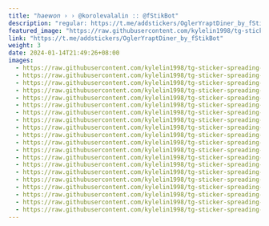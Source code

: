 ```yaml
---
title: "𝘩𝘢𝘦𝘸𝘰𝘯 › › @korolevalalin :: @fStikBot"
description: "regular: https://t.me/addstickers/OglerYraptDiner_by_fStikBot"
featured_image: "https://raw.githubusercontent.com/kylelin1998/tg-sticker-spreading-worldwide-images/main/img/0186bdcf-131e-45c6-9392-51d3531f9bb8.jpg"
link: "https://t.me/addstickers/OglerYraptDiner_by_fStikBot"
weight: 3
date: 2024-01-14T21:49:26+08:00
images:
  - https://raw.githubusercontent.com/kylelin1998/tg-sticker-spreading-worldwide-images/main/img/0186bdcf-131e-45c6-9392-51d3531f9bb8.jpg
  - https://raw.githubusercontent.com/kylelin1998/tg-sticker-spreading-worldwide-images/main/img/08e2f6c6-4d24-46f6-a925-7e3c4764d67d.jpg
  - https://raw.githubusercontent.com/kylelin1998/tg-sticker-spreading-worldwide-images/main/img/8f359a63-1582-482b-9e4b-0751cf532b71.jpg
  - https://raw.githubusercontent.com/kylelin1998/tg-sticker-spreading-worldwide-images/main/img/28dc9a83-9d5a-429d-b7f5-b174fec6af4a.jpg
  - https://raw.githubusercontent.com/kylelin1998/tg-sticker-spreading-worldwide-images/main/img/8d3df6b9-299f-42fb-b718-f3472a5926e3.jpg
  - https://raw.githubusercontent.com/kylelin1998/tg-sticker-spreading-worldwide-images/main/img/01e66c04-bac1-4fce-a33b-df31979b73da.jpg
  - https://raw.githubusercontent.com/kylelin1998/tg-sticker-spreading-worldwide-images/main/img/a2223cb9-fcb3-4871-a517-97fa2b29cdda.jpg
  - https://raw.githubusercontent.com/kylelin1998/tg-sticker-spreading-worldwide-images/main/img/228448d9-d23f-4015-81fe-42ed2dbf61a9.jpg
  - https://raw.githubusercontent.com/kylelin1998/tg-sticker-spreading-worldwide-images/main/img/550e8d8d-c4dc-4d2f-af84-38934f808adb.jpg
  - https://raw.githubusercontent.com/kylelin1998/tg-sticker-spreading-worldwide-images/main/img/791c64eb-9345-4e6b-a4ae-6cb1378b54b6.jpg
  - https://raw.githubusercontent.com/kylelin1998/tg-sticker-spreading-worldwide-images/main/img/a5704099-1b42-4524-b67a-f578ba5b2ccf.jpg
  - https://raw.githubusercontent.com/kylelin1998/tg-sticker-spreading-worldwide-images/main/img/44da671b-b9d3-4aad-b776-2f7ed8f98028.jpg
  - https://raw.githubusercontent.com/kylelin1998/tg-sticker-spreading-worldwide-images/main/img/093f9da3-1b18-46a0-bd4f-a370293a076e.jpg
  - https://raw.githubusercontent.com/kylelin1998/tg-sticker-spreading-worldwide-images/main/img/7305e0ba-8801-4c7b-8f04-fe6424b5ff68.jpg
  - https://raw.githubusercontent.com/kylelin1998/tg-sticker-spreading-worldwide-images/main/img/e1c89158-b30b-46aa-bd36-ca23440719e8.jpg
  - https://raw.githubusercontent.com/kylelin1998/tg-sticker-spreading-worldwide-images/main/img/b4b11bdf-57c5-4533-b039-3b3862b6f54d.jpg
  - https://raw.githubusercontent.com/kylelin1998/tg-sticker-spreading-worldwide-images/main/img/43283c2e-6522-48d3-a903-439cea0f6fd5.jpg
  - https://raw.githubusercontent.com/kylelin1998/tg-sticker-spreading-worldwide-images/main/img/85d4f849-9f5f-4326-936d-38338b77c974.jpg
  - https://raw.githubusercontent.com/kylelin1998/tg-sticker-spreading-worldwide-images/main/img/ec4c53ac-c06a-4bf1-b65b-6b484e080f1b.jpg
  - https://raw.githubusercontent.com/kylelin1998/tg-sticker-spreading-worldwide-images/main/img/9cd313fe-e76f-4faa-87ce-fcf62bb3ccfb.jpg
---
```

